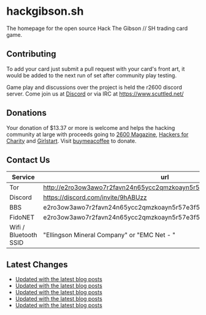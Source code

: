 # hackgibson.sh
The homepage for the open source Hack The Gibson // SH trading card game.


## Contributing

To add your card just submit a pull request with your card's front art, it would be added to the next run of set after community play testing.

Game play and discussions over the project is held the r2600 discord server. Come join us at [Discord](https://discord.com/invite/9hABUzz) or via IRC at https://www.scuttled.net/


## Donations

Your donation of $13.37 or more is welcome and helps the hacking community at large with proceeds going to [2600 Magazine](https://2600.com/), [Hackers for Charity](https://hackersforcharity.org) and [Girlstart](https://girlstart.org).  Visit [buymeacoffee](https://www.buymeacoffee.com/hackgibson.sh) to donate.


## Contact Us

Service | url
-|-
Tor | http://e2ro3ow3awo7r2favn24n65ycc2qmzkoayn5r57e3f56nvjwdcgg32ad.onion
Discord | https://discord.com/invite/9hABUzz
BBS | e2ro3ow3awo7r2favn24n65ycc2qmzkoayn5r57e3f56nvjwdcgg32ad.onion:23
FidoNET | e2ro3ow3awo7r2favn24n65ycc2qmzkoayn5r57e3f56nvjwdcgg32ad.onion:24554
Wifi / Bluetooth SSID | "Ellingson Mineral Company" or "EMC Net - <fidonet address>"

## Latest Changes
<!-- BLOG-POST-LIST:START -->
- [Updated with the latest blog posts](https://github.com/DFW2600/hackgibson.sh/commit/6ced2ac510a50b1e3f18cbf71bd4174190329ec1)
- [Updated with the latest blog posts](https://github.com/DFW2600/hackgibson.sh/commit/6dcb72759ba516b9ccef9ba051eec8635b1d3700)
- [Updated with the latest blog posts](https://github.com/DFW2600/hackgibson.sh/commit/e5375d6c397ac63fbabdb697abbb9e9cb36f4ba7)
- [Updated with the latest blog posts](https://github.com/DFW2600/hackgibson.sh/commit/f65474d8b39be49bd1ef0b2b90fd7ff60676405f)
- [Updated with the latest blog posts](https://github.com/DFW2600/hackgibson.sh/commit/a25668bc637285b758764a134949aa39ddf3a2b1)
<!-- BLOG-POST-LIST:END -->
